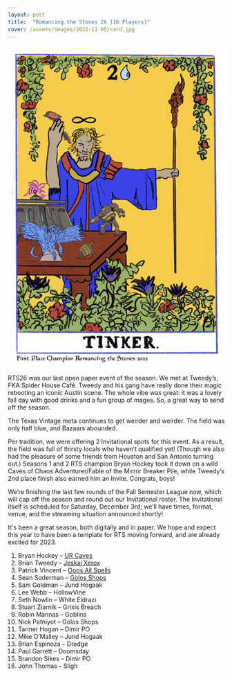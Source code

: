 ```yaml
---
layout: post
title:  "Romancing the Stones 26 [16 Players]"
cover: /assets/images/2022-11-05/card.jpg
---
```


![](/assets/images/2022-11-05/card.jpg)

RTS26 was our last open paper event of the season. We met at Tweedy’s, FKA Spider House
Café. Tweedy and his gang have really done their magic rebooting an iconic Austin scene.
The whole vibe was great: it was a lovely fall day with good drinks and a fun group of
mages. So, a great way to send off the season.

The Texas Vintage meta continues to get weirder and weirder. The field was only half
blue, and Bazaars abounded.

Per tradition, we were offering 2 Invitational spots for this event. As a result, the
field was full of thirsty locals who haven’t qualified yet! (Though we also had the
pleasure of some friends from Houston and San Antonio turning out.) Seasons 1 and 2 RTS
champion Bryan Hockey took it down on a wild Caves of Chaos Adventurer/Fable of the
Mirror Breaker Pile, while Tweedy’s 2nd place finish also earned him an Invite.
Congrats, boys!

We’re finishing the last few rounds of the Fall Semester League now, which will cap off
the season and round out our Invitational roster. The Invitational itself is scheduled
for Saturday, December 3rd; we’ll have times, format, venue, and the streaming situation
  announced shortly!

It's been a great season, both digitally and in paper. We hope and expect this year to
have been a template for RTS moving forward, and are already excited for 2023.


1.	Bryan Hockey – [UR Caves](/assets/images/2022-11-05/hockey_ur.txt)
2.	Brian Tweedy – [Jeskai Xerox](/assets/images/2022-11-05/tweedy_jeskai.txt)
3.	Patrick Vincent – [Oops All Spells](/assets/images/2022-11-05/pat_oops.txt)
4.	Sean Soderman – [Golos Shops](/assets/images/2022-11-05/sean_shops.txt)
5.	Sam Goldman – Jund Hogaak
6.	Lee Webb – HollowVine
7.	Seth Nowlin – White Eldrazi
8.	Stuart Ziarnik – Grixis Breach
9.	Robin Mannas – Goblins
10.	Nick Patniyot – Golos Shops
11.	Tanner Hogan – Dimir PO
12.	Mike O’Malley – Jund Hogaak
13.	Brian Espinoza – Dredge
14.	Paul Garrett – Doomsday
15.	Brandon Sikes – Dimir PO
16.	John Thomas – Sligh
